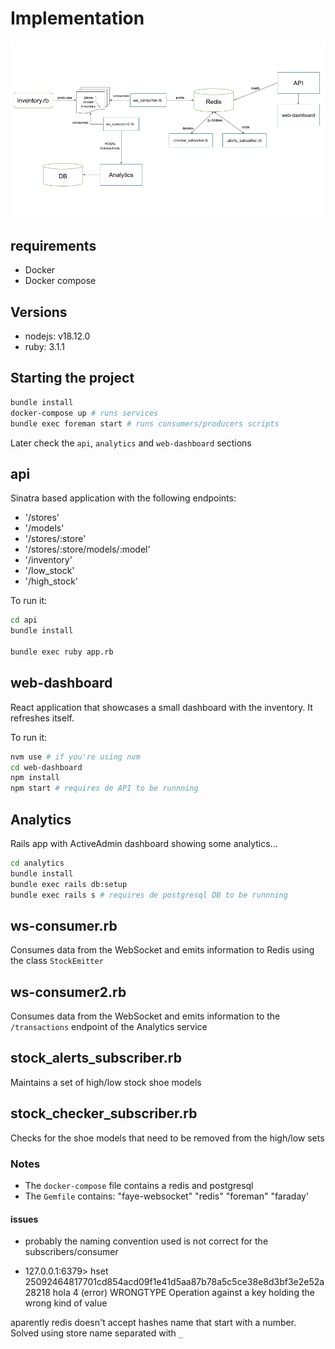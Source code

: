 # Implementation
![Shoe Store Diagram](https://github.com/vanhalt/shoe-store/blob/solution/shoe_store.png)

## requirements

- Docker
- Docker compose

## Versions

- nodejs: v18.12.0
- ruby: 3.1.1

## Starting the project

```bash
bundle install
docker-compose up # runs services
bundle exec foreman start # runs consumers/producers scripts
```

Later check the `api`, `analytics` and `web-dashboard` sections

## api
Sinatra based application with the following endpoints:

- '/stores'
- '/models'
- '/stores/:store'
- '/stores/:store/models/:model'
- '/inventory'
- '/low_stock'
- '/high_stock'

To run it:

```bash
cd api
bundle install

bundle exec ruby app.rb
```

## web-dashboard
React application that showcases a small dashboard with the inventory. It refreshes itself.

To run it:

```bash
nvm use # if you're using nvm
cd web-dashboard
npm install
npm start # requires de API to be runnning
```

## Analytics

Rails app with ActiveAdmin dashboard showing some analytics...

```bash
cd analytics
bundle install
bundle exec rails db:setup
bundle exec rails s # requires de postgresql DB to be runnning
```

## ws-consumer.rb
Consumes data from the WebSocket and emits information to Redis using the class `StockEmitter`
## ws-consumer2.rb
Consumes data from the WebSocket and emits information to the `/transactions` endpoint of the Analytics service

## stock_alerts_subscriber.rb
Maintains a set of high/low stock shoe models

## stock_checker_subscriber.rb
Checks for the shoe models that need to be removed from the high/low sets

### Notes

- The `docker-compose` file contains a redis and postgresql
- The `Gemfile` contains:
"faye-websocket"
"redis"
"foreman"
"faraday'


#### issues

- probably the naming convention used is not correct for the subscribers/consumer

- 127.0.0.1:6379> hset 25092464817701cd854acd09f1e41d5aa87b78a5c5ce38e8d3bf3e2e52a28218 hola 4
(error) WRONGTYPE Operation against a key holding the wrong kind of value

aparently redis doesn't accept hashes name that start with a number. Solved using store name separated with `_`
